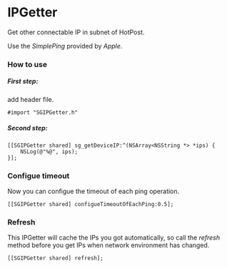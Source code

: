 # IPGetter
Get other connectable IP in subnet of HotPost.

Use the *SimplePing* provided by *Apple*.

### How to use

##### First step:

add header file.

```objc
#import "SGIPGetter.h"
```

##### Second step:

```objc
[[SGIPGetter shared] sg_getDeviceIP:^(NSArray<NSString *> *ips) {
    NSLog(@"%@", ips);
}];
```

### Configue timeout

Now you can configue the timeout of each ping operation.

```objc
[[SGIPGetter shared] configueTimeoutOfEachPing:0.5];
```

### Refresh

This IPGetter will cache the IPs you got automatically, so call the *refresh* method before you get IPs when network environment has changed.

```objc
[[SGIPGetter shared] refresh];
```
